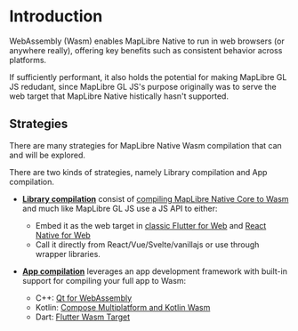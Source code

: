 # Introduction

WebAssembly (Wasm) enables MapLibre Native to run in web browsers (or anywhere really), offering key benefits such as consistent behavior across platforms.

If sufficiently performant, it also holds the potential for making MapLibre GL JS redudant, since MapLibre GL JS's purpose originally was to serve the web target that MapLibre Native histically hasn't supported.

## Strategies
There are many strategies for MapLibre Native Wasm compilation that can and will be explored.

There are two kinds of strategies, namely Library compilation and App compilation.

- **[Library compilation](./library-compilation.md)** consist of [compiling MapLibre Native Core to Wasm](https://github.com/maplibre/maplibre-native/issues/2554) and much like MapLibre GL JS use a JS API to either:
    - Embed it as the web target in [classic Flutter for Web](https://flutter.dev/multi-platform/web) and [React Native for Web](https://necolas.github.io/react-native-web/)
    - Call it directly from React/Vue/Svelte/vanillajs or use through wrapper libraries.

- **[App compilation](./app-compilation.md)** leverages an app development framework with built-in support for compiling your full app to Wasm:
    - C++: [Qt for WebAssembly](/qt-for-webassembly/)
    - Kotlin: [Compose Multiplatform and Kotlin Wasm](/compose-multiplatform-and-kotlin-wasm/)
    - Dart: [Flutter Wasm Target](/flutter-wasm-target/)